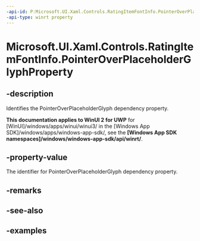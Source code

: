 ```yaml
---
-api-id: P:Microsoft.UI.Xaml.Controls.RatingItemFontInfo.PointerOverPlaceholderGlyphProperty
-api-type: winrt property
---
```

<!-- Property syntax.
public DependencyProperty PointerOverPlaceholderGlyphProperty { get; }
-->

# Microsoft.UI.Xaml.Controls.RatingItemFontInfo.PointerOverPlaceholderGlyphProperty


## -description

Identifies the PointerOverPlaceholderGlyph dependency property.


**This documentation applies to WinUI 2 for UWP** for [WinUI]/windows/apps/winui/winui3/ in the [Windows App SDK]/windows/apps/windows-app-sdk/, see the **[Windows App SDK namespaces]/windows/windows-app-sdk/api/winrt/**.

## -property-value

The identifier for PointerOverPlaceholderGlyph dependency property.


## -remarks


## -see-also


## -examples


